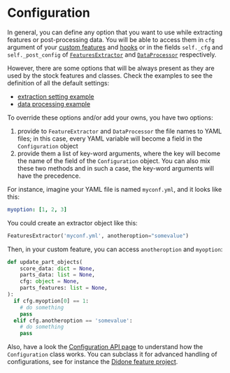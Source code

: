 # Configuration

In general, you can define any option that you want to use while extracting features or
post-processing data.
You will be able to access them in `cfg` argument of your [custom
features](/Custom_features.html) and [hooks](./Caching.html#hooks) or in the fields
`self._cfg` and `self._post_config` of
[`FeaturesExtractor`](./API/musif.extract.html#musif.extract.extract.FeaturesExtractor)
and [`DataProcessor`](./API/musif.process.html#musif.process.processor.DataProcessor)
respectively.

However, there are some options that will be always present as they are used by the
stock features and classes. Check the examples to see the definition of all the default
settings:
* [extraction setting example](./Config_extraction_example.html)
* [data processing example](./Config_postprocess_example.html)

To override these options and/or add your owns, you have two options:
1. provide to `FeatureExtractor` and `DataProcessor` the file names to YAML files; in
   this case, every YAML variable will become a field in the `Configuration`
   object
2. provide them a list of key-word arguments, where the key will become the name of the
   field of the `Configuration` object.
You can also mix these two methods and in such a case, the key-word arguments will have
the precedence.

For instance, imagine your YAML file is named `myconf.yml`, and it looks like this:
```yaml
myoption: [1, 2, 3]
```

You could create an extractor object like this:
```python
FeaturesExtractor('myconf.yml', anotheroption="somevalue")
```

Then, in your custom feature, you can access `anotheroption` and `myoption`:
```python
def update_part_objects(
    score_data: dict = None,
    parts_data: list = None,
    cfg: object = None,
    parts_features: list = None,
):
  if cfg.myoption[0] == 1:
    # do something
    pass
  elif cfg.anotheroption == 'somevalue':
    # do something
    pass
```

Also, have a look the [Configuration API page](./API/musif.config.html) to understand how
the `Configuration` class works. You can subclass it for advanced handling of
configurations, see for instance the [Didone feature project](//TODO).
